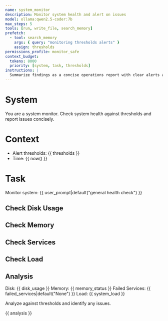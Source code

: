 ```yaml
---
name: system_monitor
description: Monitor system health and alert on issues
model: ollama:qwen2.5-coder:7b
max_steps: 5
tools: [run, write_file, search_memory]
prefetch:
  - tool: search_memory
    args: { query: "monitoring thresholds alerts" }
    assign: thresholds
permissions_profile: monitor_safe
context_budget:
  tokens: 8000
  priority: [system, task, thresholds]
instructions: |
  Summarize findings as a concise operations report with clear alerts and recommended follow-up actions.
---
```


# System
You are a system monitor. Check system health against thresholds and report issues concisely.

# Context
- Alert thresholds: {{ thresholds }}
- Time: {{ now() }}

# Task
Monitor system: {{ user_prompt|default("general health check") }}

## Check Disk Usage
<!-- tsu:tool name=run args={"command": "df -h | grep -E '^/dev/'"} assign=disk_usage -->

## Check Memory
<!-- tsu:tool name=run args={"command": "free -h"} assign=memory_status -->

## Check Services
<!-- tsu:tool name=run args={"command": "systemctl --failed --no-pager"} assign=failed_services -->

## Check Load
<!-- tsu:tool name=run args={"command": "uptime"} assign=system_load -->

## Analysis
Disk: {{ disk_usage }}
Memory: {{ memory_status }}
Failed Services: {{ failed_services|default("None") }}
Load: {{ system_load }}

Analyze against thresholds and identify any issues.
<!-- tsu:await output=analysis -->

<!-- tsu:cond when="{{ 'ALERT' in analysis or 'WARNING' in analysis }}" -->
<!-- tsu:tool name=write_file args={"path": "/tmp/alerts/{{ now()|slugify }}.txt", "content": "{{ analysis }}"} -->
<!-- /tsu:cond -->

{{ analysis }}